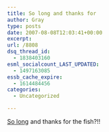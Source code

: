 ```yaml
---
title: So long and thanks for
author: Gray
type: posts
date: 2007-08-08T12:03:41+00:00
excerpt:
url: /8808
dsq_thread_id:
  - 1838403160
esml_socialcount_LAST_UPDATED:
  - 1497163085
essb_cache_expire:
  - 1614484456
categories:
  - Uncategorized

---
```








<a href="http://www.korrespondent.net/main/202333" target="_blank">So long</a> and thanks for the fish?!!